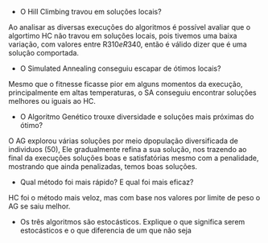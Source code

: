 * O Hill Climbing travou em soluções locais?

Ao analisar as diversas execuções do algoritmos é possível avaliar que  o algortimo HC não travou em soluções locais, pois tivemos uma baixa variação, com valores entre R$310 e R$340, então é válido dizer que é uma solução comportada.

* O Simulated Annealing conseguiu escapar de ótimos locais?

Mesmo que o fitnesse ficasse pior em alguns momentos da execução, principalmente em altas temperaturas, o SA conseguiu encontrar soluções melhores ou iguais ao HC.

* O Algoritmo Genético trouxe diversidade e soluções mais próximas do ótimo?

O AG explorou várias soluções por meio dpopulação diversificada de individuos (50), Ele gradualmente refina a sua solução, nos trazendo ao final da execuções soluções boas e satisfatórias mesmo com a penalidade, mostrando que ainda penalizadas, temos boas soluções.

* Qual método foi mais rápido? E qual foi mais eficaz?

HC foi o método mais veloz, mas com base nos valores por limite de peso o AG se saiu melhor.

* Os três algoritmos são estocásticos. Explique o que significa serem estocásticos e o que diferencia de um que não seja
